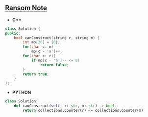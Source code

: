 ## [Ransom Note](https://leetcode.com/problems/ransom-note/)

* **C++**
```cpp
class Solution {
public:
    bool canConstruct(string r, string m) {
        int mp[26] = {0};
        for(char c: m)
            mp[c - 'a']++;
        for(char c: r){
            if(mp[c - 'a']-- <= 0)
                return false;
        }
        return true;
    }
};
```

* **PYTHON**
```py
class Solution:
    def canConstruct(self, r: str, m: str) -> bool:
        return collections.Counter(r) <= collections.Counter(m)
```

